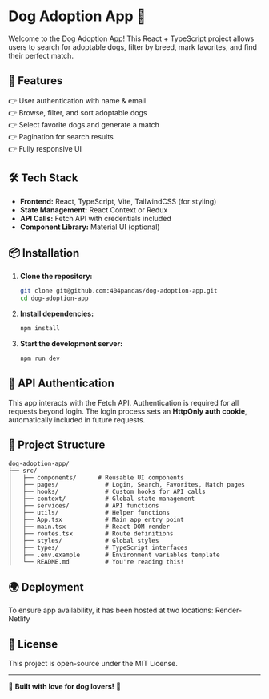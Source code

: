 # Dog Adoption App 🐶

Welcome to the Dog Adoption App! This React + TypeScript project allows users to search for adoptable dogs, filter by breed, mark favorites, and find their perfect match.

## 🚀 Features

👉 User authentication with name & email  
👉 Browse, filter, and sort adoptable dogs  
👉 Select favorite dogs and generate a match  
👉 Pagination for search results  
👉 Fully responsive UI

## 🛠️ Tech Stack

- **Frontend:** React, TypeScript, Vite, TailwindCSS (for styling)
- **State Management:** React Context or Redux
- **API Calls:** Fetch API with credentials included
- **Component Library:** Material UI (optional)

## 📦 Installation

1. **Clone the repository:**

   ```sh
   git clone git@github.com:404pandas/dog-adoption-app.git
   cd dog-adoption-app
   ```

2. **Install dependencies:**

   ```sh
   npm install
   ```

3. **Start the development server:**
   ```sh
   npm run dev
   ```

## 🔑 API Authentication

This app interacts with the Fetch API. Authentication is required for all requests beyond login. The login process sets an **HttpOnly auth cookie**, automatically included in future requests.

## 📌 Project Structure

```
dog-adoption-app/
├── src/
│   ├── components/      # Reusable UI components
│   ├── pages/             # Login, Search, Favorites, Match pages
│   ├── hooks/             # Custom hooks for API calls
│   ├── context/           # Global state management
│   ├── services/          # API functions
│   ├── utils/             # Helper functions
│   ├── App.tsx            # Main app entry point
│   ├── main.tsx           # React DOM render
│   ├── routes.tsx         # Route definitions
│   ├── styles/            # Global styles
│   ├── types/             # TypeScript interfaces
│   ├── .env.example       # Environment variables template
│   └── README.md          # You're reading this!
```

## 🌍 Deployment

To ensure app availability, it has been hosted at two locations:
Render-
Netlify

## 💜 License

This project is open-source under the MIT License.

---

🐾 **Built with love for dog lovers!** 🐾

<!-- Correct:
https://frontend-take-home-service.fetch.com/dogs/search?breeds=Basenji&breeds=Beagle&size=25&sort=breed:asc&from=25

Incorrect:
https://frontend-take-home-service.fetch.com/dogs/search?breeds=Basenji,Beagle&size=25&sort=breed:asc&from=25
https://frontend-take-home-service.fetch.com/dogs/search?breeds=Basenji%2CBeagle&size=25&sort=breed:asc&from=25
https://frontend-take-home-service.fetch.com/dogs/search?breeds=Basenji%26Beagle&size=25&sort=breed:asc&from=25
https://frontend-take-home-service.fetch.com/dogs/search?breeds=Basenji%2CBeagle%2CBulldog&size=25&sort=breed:asc&from=25 -->
